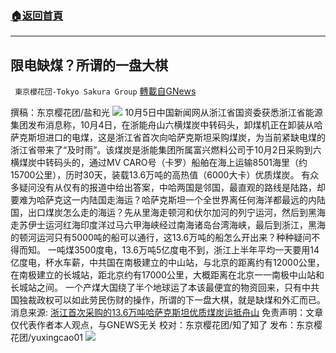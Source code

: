 ###  [:house:返回首頁](https://github.com/ourhimalayas/txt)
---


## 限电缺煤？所谓的一盘大棋
` 東京櫻花団-Tokyo Sakura Group` [轉載自GNews](https://gnews.org/zh-hans/1574910/)

撰稿：东京樱花团/盐和光
![](https://assets.gnews.org/wp-content/uploads/2021/10/image-86-2.png)
10月5日中国新闻网从浙江省国资委获悉浙江省能源集团发布消息称，10月4日，在浙能舟山六横煤炭中转码头，卸煤机正在卸装从哈萨克斯坦进口的电煤，这是浙江省首次向哈萨克斯坦采购煤炭，为当前紧缺电煤的浙江省带来了“及时雨”。该煤炭是浙能集团所属富兴燃料公司于10月2日采购到六横煤炭中转码头的，通过MV CARO号（卡罗）船舶在海上运输8501海里（约15700公里），历时30天，装载13.6万吨的高热值（6000大卡）优质煤炭。
 有众多疑问没有从仅有的报道中给出答案，中哈两国是邻国，最直观的路线是陆路，却要难为哈萨克这一内陆国走海运？哈萨克斯坦一个全世界离任何海洋都最远的内陆国，出口煤炭怎么走的海运？先从里海走顿河和伏尔加河的列宁运河，然后到黑海走苏伊士运河红海印度洋过马六甲海峡经过南海诸岛台湾海峡，最后到浙江，黑海的顿河运河只有5000吨的船可以通行，这13.6万吨的船怎么开出来？种种疑问不得而知。
 一吨煤3500度电，13.6万吨5亿度电不到，浙江上半年平均一天要用14亿度电，杯水车薪，中共国在南极建立的中山站，与北京的距离约有12000公里，在南极建立的长城站，距北京约有17000公里，大概距离在北京一一南极中山站和长城站之间。
 一个产煤大国绕了半个地球运了本该最便宜的物资回来，只有中共国独裁政权可以如此劳民伤财的操作，所谓的下一盘大棋，就是缺煤和外汇而已。
 消息来源:
 [浙江首次采购的13.6万吨哈萨克斯坦优质煤炭运抵舟山](//mo.mbd.baidu.com/r/uf2FuJIjAc?f=cp&amp;rs=1144069997&amp;ruk=fAjvTKDNA9tzZXQ7Zje4kQ&amp;u=33c28eaa3fd49090)
免责声明：文章仅代表作者本人观点，与GNEWS无关
校对：东京樱花团/知了知了
发布：东京樱花团/yuxingcao01
![](https://assets.gnews.org/wp-content/uploads/2021/10/image0-1-18-6.png)
